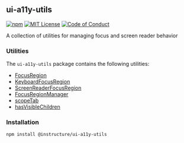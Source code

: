 ## ui-a11y-utils

[![npm][npm]][npm-url]
[![MIT License][license-badge]][license]
[![Code of Conduct][coc-badge]][coc]

A collection of utilities for managing focus and screen reader behavior

### Utilities

The `ui-a11y-utils` package contains the following utilities:

- [FocusRegion](FocusRegion)
- [KeyboardFocusRegion](KeyboardFocusRegion)
- [ScreenReaderFocusRegion](ScreenReaderFocusRegion)
- [FocusRegionManager](FocusRegionManager)
- [scopeTab](scopeTab)
- [hasVisibleChildren](hasVisibleChildren)

### Installation

```sh
npm install @instructure/ui-a11y-utils
```

[npm]: https://img.shields.io/npm/v/@instructure/ui-a11y-utils.svg
[npm-url]: https://npmjs.com/package/@instructure/ui-a11y-utils
[license-badge]: https://img.shields.io/npm/l/instructure-ui.svg?style=flat-square
[license]: https://github.com/instructure/instructure-ui/blob/master/LICENSE.md
[coc-badge]: https://img.shields.io/badge/code%20of-conduct-ff69b4.svg?style=flat-square
[coc]: https://github.com/instructure/instructure-ui/blob/master/CODE_OF_CONDUCT.md
